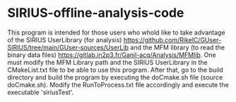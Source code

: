 # SIRIUS-offline-analysis-code

This program is intended for those users who whold like to take advantage of the SIRIUS UserLibrary (for analysis) https://github.com/RikelC/GUser-SIRIUS/tree/main/GUser-sources/UserLib and the MFM library (to read the binary data files) https://gitlab.in2p3.fr/Ganil-acq/Analysis/MFMlib. One must modify the MFM Library path and the SIRIUS UserLibrary in the CMakeList.txt file to be able to use this program. After that, go to the build directory and build the program by executing the doCmake.sh file (source doCmake.sh). Modify the RunToProcess.txt file accordingly and execute the executable 'siriusTest'.
